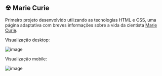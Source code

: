 ## ☢ Marie Curie
Primeiro projeto desenvolvido utilizando as tecnologias HTML e CSS, uma página adaptativa com breves informações sobre a vida da cientista [Marie Curie](https://karinasasaki.github.io/Pagina-Marie_Curie/).  
  
Visualização desktop:

![image](https://github.com/karinasasaki/Pagina-Marie_Curie/assets/78616373/75cbac03-8f5e-41ad-9a8e-0cc699fb99c5)  
  
Visualização mobile:

![image](https://github.com/karinasasaki/Pagina-Marie_Curie/assets/78616373/1404b83a-30b4-4ca3-b2ca-b3210b0482c7)
